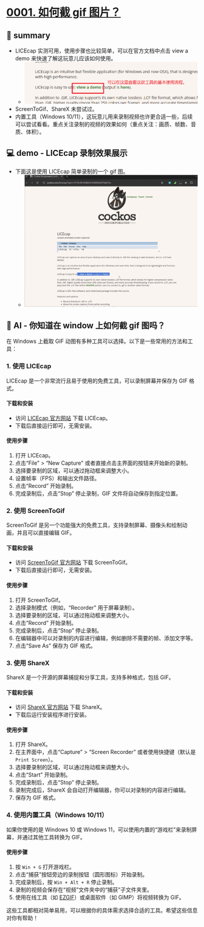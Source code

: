 # [0001. 如何截 gif 图片？](https://github.com/Tdahuyou/pc/tree/main/0001.%20%E5%A6%82%E4%BD%95%E6%88%AA%20gif%20%E5%9B%BE%E7%89%87%EF%BC%9F)

## 📝 summary

- LICEcap 实测可用，使用步骤也比较简单，可以在官方文档中点击 view a demo 来快速了解这玩意儿应该如何使用。
  - ![](md-imgs/2024-10-14-10-29-36.png)
- ScreenToGif、ShareX 未尝试过。
- 内置工具（Windows 10/11），这玩意儿用来录制视频也许更合适一些，后续可以尝试看看。重点关注录制的视频的效果如何（重点关注：画质、帧数、音质、体积）。

## 💻 demo - LICEcap 录制效果展示

- 下面这是使用 LICEcap 简单录制的一个 gif 图。
  - ![](md-imgs/1.gif)

## 🤖 AI - 你知道在 window 上如何截 gif 图吗？

在 Windows 上截取 GIF 动图有多种工具可以选择。以下是一些常用的方法和工具：

### 1. 使用 LICEcap

LICEcap 是一个非常流行且易于使用的免费工具，可以录制屏幕并保存为 GIF 格式。

#### 下载和安装

- 访问 [LICEcap 官方网站](https://www.cockos.com/licecap/) 下载 LICEcap。
- 下载后直接运行即可，无需安装。

#### 使用步骤

1. 打开 LICEcap。
2. 点击“File” > “New Capture” 或者直接点击主界面的按钮来开始新的录制。
3. 选择要录制的区域，可以通过拖动框来调整大小。
4. 设置帧率（FPS）和输出文件路径。
5. 点击“Record” 开始录制。
6. 完成录制后，点击“Stop” 停止录制，GIF 文件将自动保存到指定位置。

### 2. 使用 ScreenToGif

ScreenToGif 是另一个功能强大的免费工具，支持录制屏幕、摄像头和绘制动画，并且可以直接编辑 GIF。

#### 下载和安装

- 访问 [ScreenToGif 官方网站](https://www.screentogif.com/) 下载 ScreenToGif。
- 下载后直接运行即可，无需安装。

#### 使用步骤

1. 打开 ScreenToGif。
2. 选择录制模式（例如，“Recorder” 用于屏幕录制）。
3. 选择要录制的区域，可以通过拖动框来调整大小。
4. 点击“Record” 开始录制。
5. 完成录制后，点击“Stop” 停止录制。
6. 在编辑器中可以对录制的内容进行编辑，例如删除不需要的帧、添加文字等。
7. 点击“Save As” 保存为 GIF 格式。

### 3. 使用 ShareX

ShareX 是一个开源的屏幕捕捉和分享工具，支持多种格式，包括 GIF。

#### 下载和安装

- 访问 [ShareX 官方网站](https://getsharex.com/) 下载 ShareX。
- 下载后运行安装程序进行安装。

#### 使用步骤

1. 打开 ShareX。
2. 在主界面中，点击“Capture” > “Screen Recorder” 或者使用快捷键（默认是 `Print Screen`）。
3. 选择要录制的区域，可以通过拖动框来调整大小。
4. 点击“Start” 开始录制。
5. 完成录制后，点击“Stop” 停止录制。
6. 录制完成后，ShareX 会自动打开编辑器，你可以对录制的内容进行编辑。
7. 保存为 GIF 格式。

### 4. 使用内置工具（Windows 10/11）

如果你使用的是 Windows 10 或 Windows 11，可以使用内置的“游戏栏”来录制屏幕，并通过其他工具转换为 GIF。

#### 使用步骤

1. 按 `Win + G` 打开游戏栏。
2. 点击“捕获”按钮旁边的录制按钮（圆形图标）开始录制。
3. 完成录制后，按 `Win + Alt + R` 停止录制。
4. 录制的视频会保存在“视频”文件夹中的“捕获”子文件夹里。
5. 使用在线工具（如 [EZGIF](https://ezgif.com/video-to-gif)）或桌面软件（如 GIMP）将视频转换为 GIF。

这些工具都相对简单易用，可以根据你的具体需求选择合适的工具。希望这些信息对你有帮助！
